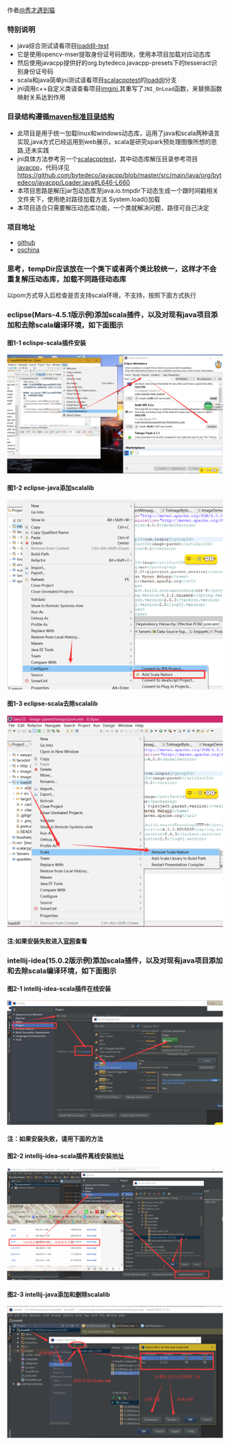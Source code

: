 作者[@秀才遇到猫][1]

### 特别说明
* java综合测试请看项目[loaddll-test][7]
 * 它是使用opencv-mser提取身份证号码图块，使用本项目加载对应动态库
 * 然后使用javacpp提供好的org.bytedeco.javacpp-presets下的tesseract识别身份证号码
* scala和java简单jni测试请看项目[scalacpptest][5]的[loaddll][10]分支
* jni调用c++自定义类请查看项目[imgjni][11],其重写了`JNI_OnLoad`函数，来替换函数映射关系达到作用

### 目录结构遵循[maven标准目录结构][2]
* 此项目是用于统一加载linux和windows动态库，运用了java和scala两种语言实现,java方式已经运用到web展示，scala是研究spark预处理图像所想的思路,还未实践
* jni具体方法参考另一个[scalacpptest][5]，其中动态库解压目录参考项目[javacpp][6]，代码详见<https://github.com/bytedeco/javacpp/blob/master/src/main/java/org/bytedeco/javacpp/Loader.java#L646-L660>
* 本项目思路是解压jar包动态库至java.io.tmpdir下动态生成一个跟时间戳相关文件夹下，使用绝对路径加载方法 System.load()加载
* 本项目适合只需要解压动态库功能，一个类就解决问题，路径可自己决定

### 项目地址
+ [github][8]
+ [oschina][9]

### 思考，tempDir应该放在一个类下或者两个类比较统一，这样才不会重复解压动态库，加载不同路径动态库

以pom方式导入后检查是否支持scala环境，不支持，按照下面方式执行

### eclipse(Mars-4.5.1版示例)添加scala插件，以及对现有java项目添加和去除scala编译环境，如下面图示
#### 图1-1 eclispe-scala插件安装
![eclispe-scala插件安装](resources/eclispe-scala插件安装.png)
#### 图1-2 eclipse-java添加scalalib
![eclipse-java添加scalalib](resources/eclipse-java添加scalalib.png)
#### 图1-3 eclipse-scala去除scalalib
![eclipse-scala去除scalalib](resources/eclipse-scala去除scalalib.png)
#### 注:如果安装失败进入[官网][3]查看

### intellij-idea(15.0.2版示例)添加scala插件，以及对现有java项目添加和去除scala编译环境，如下面图示 
#### 图2-1 intellij-idea-scala插件在线安装
![intellij-scala插件安装](resources/intellij-安装scala插件.png)
#### 注：如果安装失败，请用下面的方法
#### 图2-2 intellij-idea-scala插件离线安装[地址][4]
![intellij-scala插件安装](resources/intellij离线安装scala版本.png)
#### 图2-3 intellij-java添加和删除scalalib
![intellij添加和去除scalalib](resources/intellij-java添加和去除scalalib.png)




[1]: http://weibo.com/smirklijie
[2]: http://maven.apache.org/guides/introduction/introduction-to-the-standard-directory-layout.html
[3]: http://scala-ide.org/
[4]: http://plugins.jetbrains.com/plugin/?idea&id=1347
[5]: https://git.oschina.net/smirkcat/scalacpptest
[6]: https://github.com/bytedeco/javacpp
[7]: https://git.oschina.net/smirkcat/loaddll-test
[8]: https://github.com/smirkcat/loaddll
[9]: https://git.oschina.net/smirkcat/loaddll
[10]: https://git.oschina.net/smirkcat/scalacpptest/tree/loaddll
[11]: https://git.oschina.net/smirkcat/ImgJni